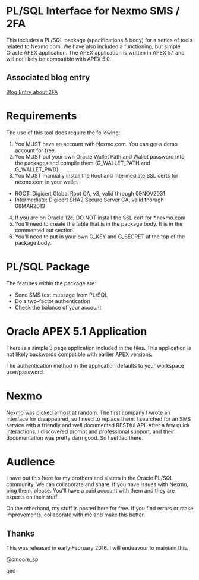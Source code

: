# PL/SQL Interface for Nexmo SMS / 2FA
This includes a PL/SQL package (specifications & body) for a series of tools related to Nexmo.com. We have also included
a functioning, but simple Oracle APEX application. The APEX application is written in APEX 5.1 and will not likely be
compatible with APEX 5.0.

## Associated blog entry
[Blog Entry about 2FA](http://wp.me/p6EZkg-6P)

# Requirements
The use of this tool does require the following:
 1. You MUST have an account with Nexmo.com. You can get a demo account for free.
 2. You MUST put your own Oracle Wallet Path and Wallet password into the packages and compile them (G_WALLET_PATH and G_WALLET_PWD)
 3. You MUST manually install the Root and Intermediate SSL certs for nexmo.com in your wallet
  - ROOT: Digicert Global Root CA, v3, valid through 09NOV2031
  - Intermediate: Digicert SHA2 Secure Server CA, valid thorugh 08MAR2013
 4. If you are on Oracle 12c, DO NOT install the SSL cert for *.nexmo.com
 5. You'll need to create the table that is in the package body. It is in the commented out section. 
 6. You'll need to put in your own G_KEY and G_SECRET at the top of the package body.

# PL/SQL Package
The features within the package are:
 - Send SMS text message from PL/SQL
 - Do a two-factor authentication
 - Check the balance of your account

# Oracle APEX 5.1 Application
There is a simple 3 page application included in the files. This application is not likely backwards compatible with
earlier APEX versions. 

The authentication method in the application defaults to your workspace user/password.

# Nexmo
[Nexmo](https://www.nexmo.com/) was picked almost at random. The first company I wrote an interface for disappeared, so I need
to replace them. I searched for an SMS service with a friendly and well documented RESTful API. After a few quick interactions,
I discovered prompt and professional support, and their documentation was pretty darn good. So I settled there.

# Audience
I have put this here for my brothers and sisters in the Oracle PL/SQL community. We can collaborate and share. If you have issues
with Nexmo, ping them, please. You'll have a paid account with them and they are experts on their stuff.

On the otherhand, my stuff is posted here for free. If you find errors or make improvements, collaborate with me and make this better. 


## Thanks

This was released in early February 2016. I will endeavour to maintain this.

@cmoore_sp

qed

